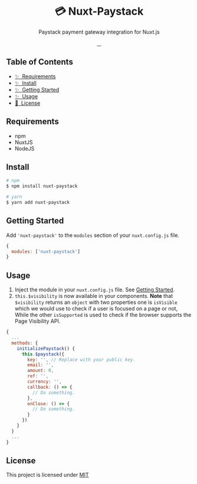 <h1 align="center" >💳 Nuxt-Paystack</h1>
<p align="center">Paystack payment gateway integration for Nuxt.js</p>

<p align="center">
<a href="https://github.com/prettier/prettier">
    <img alt="" src="https://img.shields.io/badge/code_style-prettier-ff69b4.svg?style=flat-square">
</a>
<a href="https://npmjs.com/package/nuxt-paystack">
    <img alt="" src="https://img.shields.io/npm/v/nuxt-paystack/latest.svg">
</a>
<a href="https://npmjs.com/package/nuxt-paystack">
    <img alt="" src="https://img.shields.io/npm/dt/nuxt-paystack.svg">
</a>
<a href="https://npmjs.com/package/nuxt-paystack">
    <img alt="" src="https://img.shields.io/npm/l/nuxt-paystack.svg">
</a>
</p>

## Table of Contents

- [✨ &nbsp;Requirements](#requirements)
- [✨ &nbsp;Install](#install)
- [✨ &nbsp;Getting Started](#getting-started)
- [✨ &nbsp;Usage](#usage)
- [📖 &nbsp;License](#license)

## Requirements

- npm
- NuxtJS
- NodeJS

## Install

```bash
# npm
$ npm install nuxt-paystack

# yarn
$ yarn add nuxt-paystack
```

## Getting Started

Add `'nuxt-paystack'` to the `modules` section of your `nuxt.config.js` file.

```js
{
  modules: ['nuxt-paystack']
}
```

## Usage

1. Inject the module in your `nuxt.config.js` file. See [Getting Started](#getting-started).
2. `this.$visibility` is now available in your components. **Note** that `$visibility` returns an `object` with two properties one is `isVisible` which we would use to check if a user is focused on a page or not, While the other `isSupported` is used to check if the browser supports the Page Visibility API.

```js
{
  ...
  methods: {
    initializePaystack() {
      this.$paystack({
        key: '', // Replace with your public key.
        email: '',
        amount: 0,
        ref: '',
        currency: '',
        callback: () => {
          // Do something.
        },
        onClose: () => {
          // Do something.
        }
      })
    }
  }
  ...
}
```

## License

This project is licensed under [MIT](./LICENSE)
